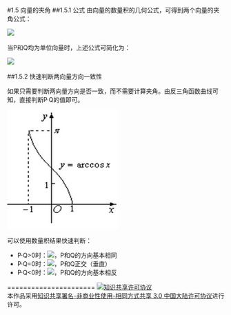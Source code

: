 #1.5 向量的夹角
##1.5.1 公式
由向量的数量积的几何公式，可得到两个向量的夹角公式：

<img src="http://latex.codecogs.com/gif.latex?\alpha  = \arccos \left( {\frac{{P \cdot Q}}{{\left| P \right|\left| Q \right|}}} \right),a \in \left[ {0,\pi } \right]">

当P和Q均为单位向量时，上述公式可简化为：

<img src="http://latex.codecogs.com/gif.latex?\alpha  = \arccos \left( {P \cdot Q} \right),a \in \left( {0,\pi } \right)">

##1.5.2 快速判断两向量方向一致性

如果只需要判断两向量方向是否一致，而不需要计算夹角。由反三角函数曲线可知，直接判断P·Q的值即可。

![替代文本](pic/1-5-1.png "1-5-1.png")

可以使用数量积结果快速判断：

- P·Q>0时：<img src="http://latex.codecogs.com/gif.latex?a \in [0,\frac{\pi }{2})">，P和Q的方向基本相同
- P·Q=0时：<img src="http://latex.codecogs.com/gif.latex?a = \frac{\pi }{2}">，P和Q正交（垂直）
- P·Q\<0时：<img src="http://latex.codecogs.com/gif.latex?a \in (\frac{\pi }{2},\pi ]">，P和Q的方向基本相反

======================
<a rel="license" href="http://creativecommons.org/licenses/by-nc-sa/3.0/cn/"><img alt="知识共享许可协议" style="border-width:0" src="https://i.creativecommons.org/l/by-nc-sa/3.0/cn/88x31.png" /></a><br />本作品采用<a rel="license" href="http://creativecommons.org/licenses/by-nc-sa/3.0/cn/">知识共享署名-非商业性使用-相同方式共享 3.0 中国大陆许可协议</a>进行许可。
